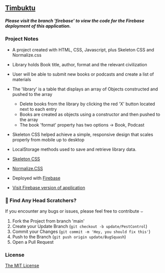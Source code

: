 <a href="https://soundwanders.github.io/timbuktu"><h2>Timbuktu</h2></a>

##### Please visit the branch 'firebase' to view the code for the Firebase deployment of this application.

### Project Notes
  - A project created with HTML, CSS, Javascript, plus Skeleton CSS and Normalize.css
  - Library holds Book title, author, format and the relevant civilization
  - User will be able to submit new books or podcasts and create a list of materials
  - The 'library' is a table that displays an array of Objects constructed and pushed to the array
    - Delete books from the library by clicking the red 'X' button located next to each entry
    - Books are created as objects using a constructor and then pushed to the array
    - The book 'format' property has two options -> Book, Podcast
  - Skeleton CSS helped achieve a simple, responsive design that scales properly from mobile up to desktop
  - LocalStorage methods used to save and retrieve library data.

- <a href = "http://getskeleton.com">Skeleton CSS</a>
- <a href = "https://github.com/necolas/normalize.css/">Normalize.CSS</a>
- Deployed with <a href = "https://firebase.google.com/">Firebase</a>
- <a href="https://timbuktu-42c57.web.app">Visit Firebase version of application</a>

### 🐛 Find Any Head Scratchers?

If you encounter any bugs or issues, please feel free to contribute &smile;

1. Fork the Project from branch 'main'
2. Create your Update Branch (`git checkout -b update/PestControl`)
3. Commit your Changes (`git commit -m 'Hey, you should fix this'`)
4. Push to the Branch (`git push origin update/BugSquash`)
5. Open a Pull Request

### License

[The MIT License](https://www.mit.edu/~amini/LICENSE.md)
